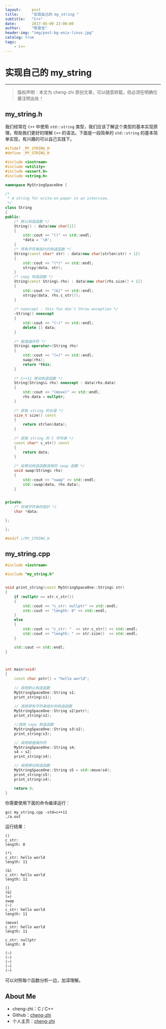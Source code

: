 ```yaml
---
layout:     post
title:      "实现自己的 my_string "
subtitle:   "C++"
date:       2017-05-09 23:00:00
author:     "陈登龙"
header-img: "img/post-bg-unix-linux.jpg"
catalog: true
tags:
    - C++
---
```


# 实现自己的 my_string

***
> 版权声明：本文为 cheng-zhi 原创文章，可以随意转载，但必须在明确位置注明出处！ 

## my_string.h
我们经常在 `C++` 中使用 `std::string` 类型，我们应该了解这个类型的基本实现原理，帮助我们更好的理解 `C++` 的语法。下面是一段简单的 `std::string` 的基本简单实现，有兴趣的可以自己实践下。
```cpp
#ifndef _MY_STRING_H
#define _MY_STRING_H

#include <iostream>
#include <utility>
#include <assert.h>
#include <string.h>

namespace MyStringSpaceOne {

/*
 * A string for write-on-paper in an interview.
 */
class String 
{
public:
	/* 默认构造函数 */
	String() : data(new char[1])
	{
		std::cout << "()" << std::endl;
		*data = '\0';
	}
	/* 带有字符串指针的构造函数 */
	String(const char* str) : data(new char[strlen(str) + 1])
	{
		std::cout << "(*)" << std::endl;
		strcpy(data, str);		
	}
	/* copy 构造函数 */
	String(const String& rhs) : data(new char[rhs.size() + 1])
	{
		std::cout << "(&)" << std::endl;
		strcpy(data, rhs.c_str());
	}
	
	/* noexcept : this fun don`t throw exception */
	~String() noexcept
	{
		std::cout << "(~)" << std::endl;
		delete [] data;
	}
	
	/* 赋值操作符 */
	String& operator=(String rhs)
	{
		std::cout << "(=)" << std::endl;
		swap(rhs);
		return *this;
	}
	
	/* C++11 移动构造函数 */
	String(String&& rhs) noexcept : data(rhs.data)
	{
		std::cout << "(move)" << std::endl;
		rhs.data = nullptr;
	}
	
	/* 获取 string 的长度 */
	size_t size() const 
	{
		return strlen(data);
	}
	
	/* 获取 string 的 C 字符串 */
	const char* c_str() const
	{
		return data;
	}
	
	/* 给移动构造函数调用的 swap 函数 */
	void swap(String& rhs)
	{
		std::cout << "swap" << std::endl;
		std::swap(data, rhs.data);
	}


private:
	/* 存储字符串的指针 */
	char *data;

};

};

#endif //MY_STRING_H
```

## my_string.cpp
```cpp
#include <iostream>

#include "my_string.h"


void print_string(const MyStringSpaceOne::String& str)
{
	if (nullptr == str.c_str())
	{
		std::cout << "c_str: nullptr" << std::endl;
		std::cout << "length: 0" << std::endl;
	}
	else 
	{
		std::cout << "c_str: "  << str.c_str() << std::endl;
		std::cout << "length: " << str.size()  << std::endl;
	}

	std::cout << std::endl;
}



int main(void)
{
	const char pstr[] = "hello world";
	
	// 调用默认构造函数
	MyStringSpaceOne::String s1;	
	print_string(s1);
	
	// 调用带有字符串指针的构造函数
	MyStringSpaceOne::String s2(pstr);
	print_string(s2);

	//调用 copy 构造函数
	MyStringSpaceOne::String s3(s2);	
	print_string(s3);

	// 调用赋值操作符
	MyStringSpaceOne::String s4;
	s4 = s2;	
	print_string(s4);

	// 调用移动构造函数
	MyStringSpaceOne::String s5 = std::move(s4);	
	print_string(s5);
	print_string(s4);

	return 0;
}
```


你需要使用下面的命令编译运行：
```
gcc my_string.cpp -std=c++11
./a.out
```

运行结果：
```
()
c_str: 
length: 0

(*)
c_str: hello world
length: 11

(&)
c_str: hello world
length: 11

()
(&)
(=)
swap
(~)
c_str: hello world
length: 11

(move)
c_str: hello world
length: 11

c_str: nullptr
length: 0

(~)
(~)
(~)
(~)
(~)
```
可以对照每个函数分析一边，加深理解。

## About Me
* cheng-zhi：C / C++
* Github：[cheng-zhi](https://github.com/cheng-zhi)
* 个人主页：[cheng-zhi](https://cheng-zhi.github.io/)

